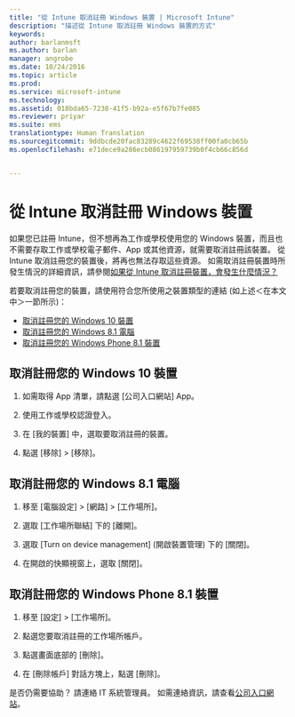 ```yaml
---
title: "從 Intune 取消註冊 Windows 裝置 | Microsoft Intune"
description: "描述從 Intune 取消註冊 Windows 裝置的方式"
keywords: 
author: barlanmsft
ms.author: barlan
manager: angrobe
ms.date: 10/24/2016
ms.topic: article
ms.prod: 
ms.service: microsoft-intune
ms.technology: 
ms.assetid: 018bda65-7238-41f5-b92a-e5f67b7fe085
ms.reviewer: priyar
ms.suite: ems
translationtype: Human Translation
ms.sourcegitcommit: 9ddbcde20fac83289c4622f69538ff00fa0cb65b
ms.openlocfilehash: e71dece9a286ecb086197959739b0f4cb66c856d


---
```



# <a name="unenroll-your-windows-device-from-intune"></a>從 Intune 取消註冊 Windows 裝置

如果您已註冊 Intune，但不想再為工作或學校使用您的 Windows 裝置，而且也不需要存取工作或學校電子郵件、App 或其他資源，就需要取消註冊該裝置。 從 Intune 取消註冊您的裝置後，將再也無法存取這些資源。 如需取消註冊裝置時所發生情況的詳細資訊，請參閱[如果從 Intune 取消註冊裝置，會發生什麼情況？](what-happens-if-you-unenroll-your-device-from-intune-windows.md)

若要取消註冊您的裝置，請使用符合您所使用之裝置類型的連結 (如上述＜在本文中＞一節所示)：

-   [取消註冊您的 Windows 10 裝置](#unenroll-your-windows-10-device)
-   [取消註冊您的 Windows 8.1 電腦](#unenroll-your-windows-8-1-computer)
-   [取消註冊您的 Windows Phone 8.1 裝置](#unenroll-your-windows-phone-8-1-device)

## <a name="unenroll-your-windows-10-device"></a>取消註冊您的 Windows 10 裝置

1.  如需取得 App 清單，請點選 [公司入口網站]  App。

2.  使用工作或學校認證登入。

3.  在 [我的裝置] 中，選取要取消註冊的裝置。

4.  點選 [移除] &gt; [移除]。

## <a name="unenroll-your-windows-81-computer"></a>取消註冊您的 Windows 8.1 電腦

1.  移至 [電腦設定] &gt; [網路] &gt; [工作場所]。

2.  選取 [工作場所聯結] 下的 [離開]。

3.  選取 [Turn on device management] (開啟裝置管理) 下的 [關閉]。

4.  在開啟的快顯視窗上，選取 [關閉]。

## <a name="unenroll-your-windows-phone-81-device"></a>取消註冊您的 Windows Phone 8.1 裝置

1.  移至 [設定] &gt; [工作場所]。

2.  點選您要取消註冊的工作場所帳戶。

3.  點選畫面底部的 [刪除]。

4.  在 [刪除帳戶] 對話方塊上，點選 [刪除]。

是否仍需要協助？ 請連絡 IT 系統管理員。 如需連絡資訊，請查看[公司入口網站](http://portal.manage.microsoft.com)。



<!--HONumber=Nov16_HO1-->


